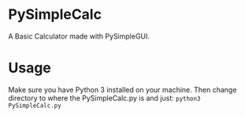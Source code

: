 # PySimpleCalc
A Basic Calculator made with PySimpleGUI.

# Usage
Make sure you have Python 3 installed on your machine. Then change directory to where the PySimpleCalc.py is and just:
<code>python3 PySimpleCalc.py</code>
